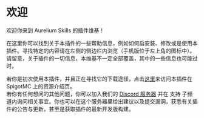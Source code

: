 # 欢迎 
欢迎你来到 Aurelium Skills 的插件维基！

在这里你可以找到关于本插件的一些帮助信息，例如如何启安装、修改或是使用本插件。寻找特定的内容请在左侧的侧边栏内浏览（手机版位于左上角的图标中）。请留意，关于插件的一切信息，本维基不一定全部覆盖，其中的一些信息也可能过时。  

若你是初次使用本插件，并且正在寻找它的下载途径，点击[这里](https://www.spigotmc.org/resources/81069/)来访问本插件在 SpigotMC 上的资源介绍页。  
若你有任何想问的其他问题，你可以加入我们的 [Discord 服务器](https://discord.gg/Bh2EZfB) 并在 支持 子频道内询问相关事宜。你也可以在这个服务器里给出建议以及提交漏洞，获悉有关插件的公告与更新，甚至是获取插件的最新开发版构建。
